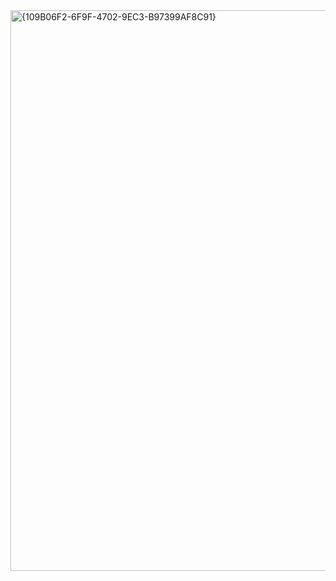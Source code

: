 <img width="1849" height="897" alt="{109B06F2-6F9F-4702-9EC3-B97399AF8C91}" src="https://github.com/user-attachments/assets/5685760c-f488-424e-91db-2f7cff736baf" />

